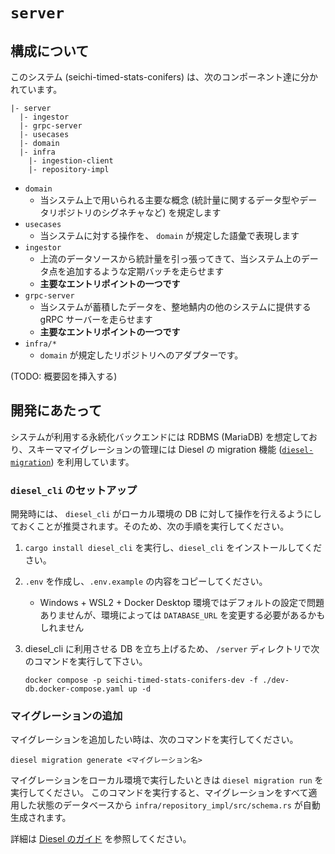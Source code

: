 # `server`

## 構成について

このシステム (seichi-timed-stats-conifers) は、次のコンポーネント達に分かれています。

```
|- server
  |- ingestor
  |- grpc-server
  |- usecases
  |- domain
  |- infra
    |- ingestion-client
    |- repository-impl
```

- `domain`
  - 当システム上で用いられる主要な概念 (統計量に関するデータ型やデータリポジトリのシグネチャなど) を規定します
- `usecases`
  - 当システムに対する操作を、 `domain` が規定した語彙で表現します
- `ingestor`
  - 上流のデータソースから統計量を引っ張ってきて、当システム上のデータ点を追加するような定期バッチを走らせます
  - **主要なエントリポイントの一つです**
- `grpc-server`
  - 当システムが蓄積したデータを、整地鯖内の他のシステムに提供する gRPC サーバーを走らせます
  - **主要なエントリポイントの一つです**
- `infra/*`
  - `domain` が規定したリポジトリへのアダプターです。

(TODO: 概要図を挿入する)

## 開発にあたって

システムが利用する永続化バックエンドには RDBMS (MariaDB) を想定しており、スキーママイグレーションの管理には Diesel の migration 機能 ([`diesel-migration`](https://docs.rs/diesel_migrations/latest/diesel_migrations/)) を利用しています。

### `diesel_cli` のセットアップ

開発時には、 `diesel_cli` がローカル環境の DB に対して操作を行えるようにしておくことが推奨されます。そのため、次の手順を実行してください。

1. `cargo install diesel_cli` を実行し、`diesel_cli` をインストールしてください。
1. `.env` を作成し、`.env.example` の内容をコピーしてください。

   - Windows + WSL2 + Docker Desktop 環境ではデフォルトの設定で問題ありませんが、環境によっては `DATABASE_URL` を変更する必要があるかもしれません

1. diesel_cli に利用させる DB を立ち上げるため、 `/server` ディレクトリで次のコマンドを実行して下さい。

   ```
   docker compose -p seichi-timed-stats-conifers-dev -f ./dev-db.docker-compose.yaml up -d
   ```

### マイグレーションの追加

マイグレーションを追加したい時は、次のコマンドを実行してください。

```
diesel migration generate <マイグレーション名>
```

マイグレーションをローカル環境で実行したいときは `diesel migration run` を実行してください。
このコマンドを実行すると、マイグレーションをすべて適用した状態のデータベースから `infra/repository_impl/src/schema.rs` が自動生成されます。

詳細は [Diesel のガイド](https://diesel.rs/guides/getting-started) を参照してください。
